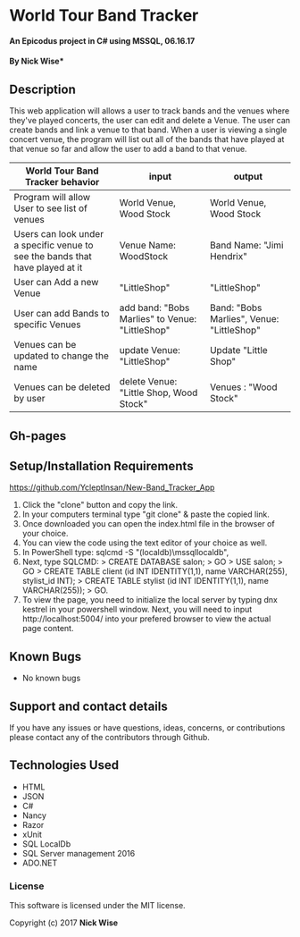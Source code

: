 # World Tour Band Tracker

#### An Epicodus project in C# using MSSQL, 06.16.17

#### **By Nick Wise***

## Description

This web application will allows a user to track bands and the venues where they've played concerts, the user can edit and delete a Venue. The user can create bands and link a venue to that band. When a user is viewing a single concert venue, the program will list out all of the bands that have played at that venue so far and allow the user to add a band to that venue. 

| World Tour Band Tracker behavior | input  | output  |
|---|---|---|
| Program will allow User to see list of venues | World Venue, Wood Stock | World Venue, Wood Stock| - Need a page that displays all venues.
| Users can look under a specific venue to see the bands that have played at it |Venue Name: WoodStock | Band Name: "Jimi Hendrix" | - on click route to id of selected Venue
| User can Add a new Venue| "LittleShop" | "LittleShop" | - form that gets the id and name of the new venue and routing within our save and find methods so they can be stored in database.
| User can add Bands to specific Venues| add band: "Bobs Marlies" to Venue: "LittleShop" |Band: "Bobs Marlies", Venue: "LittleShop"| 
| Venues can be updated to change the name| update Venue: "LittleShop"| Update "Little Shop"| - Update and Patch methods allow us to update user information.
| Venues can be deleted by user| delete Venue: "Little Shop, Wood Stock" | Venues : "Wood Stock"| 

## Gh-pages

## Setup/Installation Requirements

https://github.com/YcleptInsan/New-Band_Tracker_App
1. Click the "clone" button and copy the link.
2. In your computers terminal type "git clone" & paste the copied link.
3. Once downloaded you can open the index.html file in the browser of your choice.
4. You can view the code using the text editor of your choice as well.
5. In PowerShell type: sqlcmd -S "(localdb)\mssqllocaldb",
6. Next, type SQLCMD: > CREATE DATABASE salon; > GO > USE salon; > GO > CREATE TABLE client (id INT IDENTITY(1,1), name VARCHAR(255), stylist_id INT); > CREATE TABLE stylist (id INT IDENTITY(1,1), name VARCHAR(255)); > GO. 
7. To view the page, you need to initialize the local server by typing dnx kestrel in your powershell window. Next, you will need to input http://localhost:5004/ into your prefered browser to view the actual page content.   

## Known Bugs

* No known bugs


## Support and contact details

If you have any issues or have questions, ideas, concerns, or contributions please contact any of the contributors through Github.

## Technologies Used

* HTML
* JSON
* C#
* Nancy
* Razor
* xUnit
* SQL LocalDb
* SQL Server management 2016
* ADO.NET

### License
This software is licensed under the MIT license.

Copyright (c) 2017 **Nick Wise**
